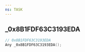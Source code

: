 ```yaml
---
ns: TASK
---
```

## _0x8B1FDF63C3193EDA

```c
// 0x8B1FDF63C3193EDA
Any _0x8B1FDF63C3193EDA();
```

